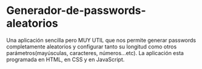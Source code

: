 # Generador-de-passwords-aleatorios
Una aplicación sencilla pero MUY UTIL que nos permite generar passwords completamente aleatorios y configurar tanto su longitud como otros parámetros(mayúsculas, caracteres, números...etc). La aplicación esta programada en HTML, en CSS y en JavaScript.  
